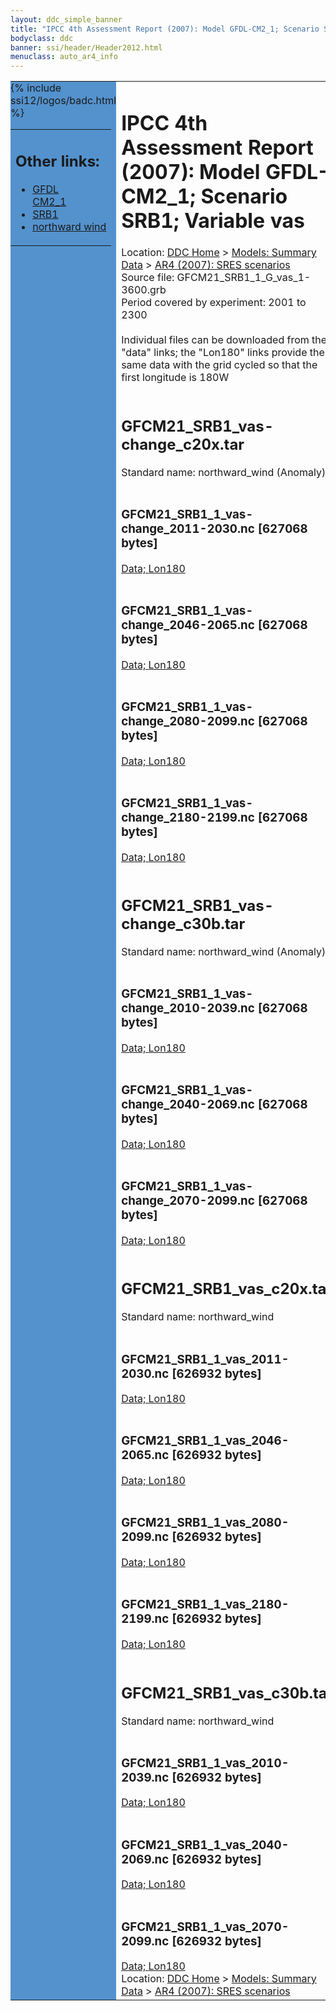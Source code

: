 ```yaml
---
layout: ddc_simple_banner
title: "IPCC 4th Assessment Report (2007): Model GFDL-CM2_1; Scenario SRB1; Variable vas"
bodyclass: ddc
banner: ssi/header/Header2012.html
menuclass: auto_ar4_info
---
```



<table width="100%" border="0" cellspacing="0" cellpadding="0" style="border-collapse: collapse;">
<tr style="margin:0;padding:0;border:0;">
<td style="margin:0;padding:0;border:0;height:1pt;width:150pt;background:#5492CD;" valign="top" >

<div id="lh-col2" class="auto_ar4_info">
<table class="menumain" bgcolor="#5492CD" cellspacing="0" width="100%" border="0">
<tr><td>
<h2> Other links:</h2>
<ul>
<li><a href="/auto/ar4/model-GFDL-CM2_1.html">GFDL<br/>CM2_1</a></li>
<li><a href="/auto/ar4/scenario-SRB1.html">SRB1</a></li>
<li><a href="/auto/ar4/var-northward_wind.html">northward wind</a></li>
</ul>
</td></tr>
{% include ssi12/logos/badc.html %}
</table>
</div>
</td>
<td><h1>IPCC 4th Assessment Report (2007): Model GFDL-CM2_1; Scenario SRB1; Variable vas</h1>

<!-- Breadcrumb1 -->
<div id="breadcrumb1" align="left">
Location: <a href="/index.html">DDC Home</a> > <a href="/sim/gcm_clim/">Models: Summary Data</a>
> <a href="/sim/gcm_clim/SRES_AR4/index.html">AR4 (2007): SRES scenarios</a>
</div>
<!-- End of Breadcrumb1 -->Source file: GFCM21_SRB1_1_G_vas_1-3600.grb
<br/>
Period covered by experiment: 2001 to 2300<br/>
<br/>Individual files can be downloaded from the "data" links; the "Lon180" links provide the same data
         with the grid cycled so that the first longitude is 180W<br/>
<br/><h2>GFCM21_SRB1_vas-change_c20x.tar</h2>
Standard name: northward_wind (Anomaly)<br>
<br/><h3>GFCM21_SRB1_1_vas-change_2011-2030.nc [627068 bytes]</h3>
<a href="http://apps.ipcc-data.org/cgi-bin/downl/ar4_nc/vas/GFCM21_SRB1_1_vas-change_2011-2030.nc">Data; </a><a href="http://apps.ipcc-data.org/cgi-bin/downl/ar4_nc/vas/GFCM21_SRB1_1_vas-change_2011-2030.cyto180.nc"> Lon180</a><br/>
<br/><h3>GFCM21_SRB1_1_vas-change_2046-2065.nc [627068 bytes]</h3>
<a href="http://apps.ipcc-data.org/cgi-bin/downl/ar4_nc/vas/GFCM21_SRB1_1_vas-change_2046-2065.nc">Data; </a><a href="http://apps.ipcc-data.org/cgi-bin/downl/ar4_nc/vas/GFCM21_SRB1_1_vas-change_2046-2065.cyto180.nc"> Lon180</a><br/>
<br/><h3>GFCM21_SRB1_1_vas-change_2080-2099.nc [627068 bytes]</h3>
<a href="http://apps.ipcc-data.org/cgi-bin/downl/ar4_nc/vas/GFCM21_SRB1_1_vas-change_2080-2099.nc">Data; </a><a href="http://apps.ipcc-data.org/cgi-bin/downl/ar4_nc/vas/GFCM21_SRB1_1_vas-change_2080-2099.cyto180.nc"> Lon180</a><br/>
<br/><h3>GFCM21_SRB1_1_vas-change_2180-2199.nc [627068 bytes]</h3>
<a href="http://apps.ipcc-data.org/cgi-bin/downl/ar4_nc/vas/GFCM21_SRB1_1_vas-change_2180-2199.nc">Data; </a><a href="http://apps.ipcc-data.org/cgi-bin/downl/ar4_nc/vas/GFCM21_SRB1_1_vas-change_2180-2199.cyto180.nc"> Lon180</a><br/>
<br/><h2>GFCM21_SRB1_vas-change_c30b.tar</h2>
Standard name: northward_wind (Anomaly)<br>
<br/><h3>GFCM21_SRB1_1_vas-change_2010-2039.nc [627068 bytes]</h3>
<a href="http://apps.ipcc-data.org/cgi-bin/downl/ar4_nc/vas/GFCM21_SRB1_1_vas-change_2010-2039.nc">Data; </a><a href="http://apps.ipcc-data.org/cgi-bin/downl/ar4_nc/vas/GFCM21_SRB1_1_vas-change_2010-2039.cyto180.nc"> Lon180</a><br/>
<br/><h3>GFCM21_SRB1_1_vas-change_2040-2069.nc [627068 bytes]</h3>
<a href="http://apps.ipcc-data.org/cgi-bin/downl/ar4_nc/vas/GFCM21_SRB1_1_vas-change_2040-2069.nc">Data; </a><a href="http://apps.ipcc-data.org/cgi-bin/downl/ar4_nc/vas/GFCM21_SRB1_1_vas-change_2040-2069.cyto180.nc"> Lon180</a><br/>
<br/><h3>GFCM21_SRB1_1_vas-change_2070-2099.nc [627068 bytes]</h3>
<a href="http://apps.ipcc-data.org/cgi-bin/downl/ar4_nc/vas/GFCM21_SRB1_1_vas-change_2070-2099.nc">Data; </a><a href="http://apps.ipcc-data.org/cgi-bin/downl/ar4_nc/vas/GFCM21_SRB1_1_vas-change_2070-2099.cyto180.nc"> Lon180</a><br/>
<br/><h2>GFCM21_SRB1_vas_c20x.tar</h2>
Standard name: northward_wind<br>
<br/><h3>GFCM21_SRB1_1_vas_2011-2030.nc [626932 bytes]</h3>
<a href="http://apps.ipcc-data.org/cgi-bin/downl/ar4_nc/vas/GFCM21_SRB1_1_vas_2011-2030.nc">Data; </a><a href="http://apps.ipcc-data.org/cgi-bin/downl/ar4_nc/vas/GFCM21_SRB1_1_vas_2011-2030.cyto180.nc"> Lon180</a><br/>
<br/><h3>GFCM21_SRB1_1_vas_2046-2065.nc [626932 bytes]</h3>
<a href="http://apps.ipcc-data.org/cgi-bin/downl/ar4_nc/vas/GFCM21_SRB1_1_vas_2046-2065.nc">Data; </a><a href="http://apps.ipcc-data.org/cgi-bin/downl/ar4_nc/vas/GFCM21_SRB1_1_vas_2046-2065.cyto180.nc"> Lon180</a><br/>
<br/><h3>GFCM21_SRB1_1_vas_2080-2099.nc [626932 bytes]</h3>
<a href="http://apps.ipcc-data.org/cgi-bin/downl/ar4_nc/vas/GFCM21_SRB1_1_vas_2080-2099.nc">Data; </a><a href="http://apps.ipcc-data.org/cgi-bin/downl/ar4_nc/vas/GFCM21_SRB1_1_vas_2080-2099.cyto180.nc"> Lon180</a><br/>
<br/><h3>GFCM21_SRB1_1_vas_2180-2199.nc [626932 bytes]</h3>
<a href="http://apps.ipcc-data.org/cgi-bin/downl/ar4_nc/vas/GFCM21_SRB1_1_vas_2180-2199.nc">Data; </a><a href="http://apps.ipcc-data.org/cgi-bin/downl/ar4_nc/vas/GFCM21_SRB1_1_vas_2180-2199.cyto180.nc"> Lon180</a><br/>
<br/><h2>GFCM21_SRB1_vas_c30b.tar</h2>
Standard name: northward_wind<br>
<br/><h3>GFCM21_SRB1_1_vas_2010-2039.nc [626932 bytes]</h3>
<a href="http://apps.ipcc-data.org/cgi-bin/downl/ar4_nc/vas/GFCM21_SRB1_1_vas_2010-2039.nc">Data; </a><a href="http://apps.ipcc-data.org/cgi-bin/downl/ar4_nc/vas/GFCM21_SRB1_1_vas_2010-2039.cyto180.nc"> Lon180</a><br/>
<br/><h3>GFCM21_SRB1_1_vas_2040-2069.nc [626932 bytes]</h3>
<a href="http://apps.ipcc-data.org/cgi-bin/downl/ar4_nc/vas/GFCM21_SRB1_1_vas_2040-2069.nc">Data; </a><a href="http://apps.ipcc-data.org/cgi-bin/downl/ar4_nc/vas/GFCM21_SRB1_1_vas_2040-2069.cyto180.nc"> Lon180</a><br/>
<br/><h3>GFCM21_SRB1_1_vas_2070-2099.nc [626932 bytes]</h3>
<a href="http://apps.ipcc-data.org/cgi-bin/downl/ar4_nc/vas/GFCM21_SRB1_1_vas_2070-2099.nc">Data; </a><a href="http://apps.ipcc-data.org/cgi-bin/downl/ar4_nc/vas/GFCM21_SRB1_1_vas_2070-2099.cyto180.nc"> Lon180</a><br/>
<!-- Breadcrumb2 -->
<div id="breadcrumb2" align="left">
Location: <a href="/index.html">DDC Home</a> > <a href="/sim/gcm_clim/">Models: Summary Data</a>
> <a href="/sim/gcm_clim/SRES_AR4/index.html">AR4 (2007): SRES scenarios</a>
</div>
<!-- End of Breadcrumb2 --></td></tr></table>
